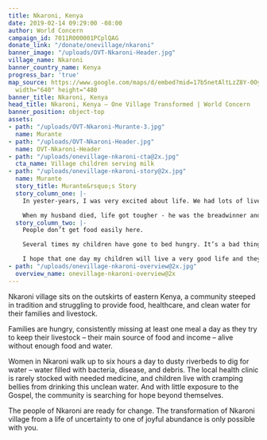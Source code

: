 ```yaml
---
title: Nkaroni, Kenya
date: 2019-02-14 09:29:00 -08:00
author: World Concern
campaign_id: 7011R000001PCplQAG
donate_link: "/donate/onevillage/nkaroni"
banner_image: "/uploads/OVT-Nkaroni-Header.jpg"
village_name: Nkaroni
banner_country_name: Kenya
progress_bar: 'true'
map_source: https://www.google.com/maps/d/embed?mid=17b5netAltLzZ8Y-0OyniDET5Qu4JqrKh&hl=en"
  width="640" height="480
banner_title: Nkaroni, Kenya
head_title: Nkaroni, Kenya — One Village Transformed | World Concern
banner_position: object-top
assets:
- path: "/uploads/OVT-Nkaroni-Murante-3.jpg"
  name: Murante
- path: "/uploads/OVT-Nkaroni-Header.jpg"
  name: OVT-Nkaroni-Header
- path: "/uploads/onevillage-nkaroni-cta@2x.jpg"
  cta_name: Village children serving milk
- path: "/uploads/onevillage-nkaroni-story@2x.jpg"
  name: Murante
  story_title: Murante&rsquo;s Story
  story_column_one: |-
    In yester-years, I was very excited about life. We had lots of livestock and rain was falling twice a year. Those were my best times. I enjoyed life.

    When my husband died, life got tougher - he was the breadwinner and he knew many ways to get food for our family. Now that he isn’t around, the task is on me. It has been challenging.
  story_column_two: |-
    People don’t get food easily here.

    Several times my children have gone to bed hungry. It’s a bad thing to experience. It’s quite disturbing to me as a mother.

    I hope that one day my children will live a very good life and they will have enough livestock and good families.
- path: "/uploads/onevillage-nkaroni-overview@2x.jpg"
  overview_name: onevillage-nkaroni-overview@2x
---
```


Nkaroni village sits on the outskirts of eastern Kenya, a community steeped in tradition and struggling to provide food, healthcare, and clean water for their families and livestock.

Families are hungry, consistently missing at least one meal a day as they try to keep their livestock – their main source of food and income – alive without enough food and water.

Women in Nkaroni walk up to six hours a day to dusty riverbeds to dig for water – water filled with bacteria, disease, and debris. The local health clinic is rarely stocked with needed medicine, and children live with cramping bellies from drinking this unclean water. And with little exposure to the Gospel, the community is searching for hope beyond themselves.

The people of Nkaroni are ready for change. The transformation of Nkaroni village from a life of uncertainty to one of joyful abundance is only possible with you.
